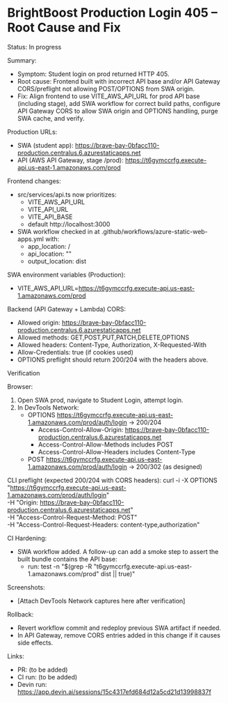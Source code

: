 # BrightBoost Production Login 405 – Root Cause and Fix

Status: In progress

Summary:
- Symptom: Student login on prod returned HTTP 405.
- Root cause: Frontend built with incorrect API base and/or API Gateway CORS/preflight not allowing POST/OPTIONS from SWA origin.
- Fix: Align frontend to use VITE_AWS_API_URL for prod API base (including stage), add SWA workflow for correct build paths, configure API Gateway CORS to allow SWA origin and OPTIONS handling, purge SWA cache, and verify.

Production URLs:
- SWA (student app): https://brave-bay-0bfacc110-production.centralus.6.azurestaticapps.net
- API (AWS API Gateway, stage /prod): https://t6gymccrfg.execute-api.us-east-1.amazonaws.com/prod

Frontend changes:
- src/services/api.ts now prioritizes:
  - VITE_AWS_API_URL
  - VITE_API_URL
  - VITE_API_BASE
  - default http://localhost:3000
- SWA workflow checked in at .github/workflows/azure-static-web-apps.yml with:
  - app_location: /
  - api_location: ""
  - output_location: dist

SWA environment variables (Production):
- VITE_AWS_API_URL=https://t6gymccrfg.execute-api.us-east-1.amazonaws.com/prod

Backend (API Gateway + Lambda) CORS:
- Allowed origin: https://brave-bay-0bfacc110-production.centralus.6.azurestaticapps.net
- Allowed methods: GET,POST,PUT,PATCH,DELETE,OPTIONS
- Allowed headers: Content-Type, Authorization, X-Requested-With
- Allow-Credentials: true (if cookies used)
- OPTIONS preflight should return 200/204 with the headers above.

Verification

Browser:
1) Open SWA prod, navigate to Student Login, attempt login.
2) In DevTools Network:
   - OPTIONS https://t6gymccrfg.execute-api.us-east-1.amazonaws.com/prod/auth/login → 200/204
     - Access-Control-Allow-Origin: https://brave-bay-0bfacc110-production.centralus.6.azurestaticapps.net
     - Access-Control-Allow-Methods includes POST
     - Access-Control-Allow-Headers includes Content-Type
   - POST https://t6gymccrfg.execute-api.us-east-1.amazonaws.com/prod/auth/login → 200/302 (as designed)

CLI preflight (expected 200/204 with CORS headers):
curl -i -X OPTIONS "https://t6gymccrfg.execute-api.us-east-1.amazonaws.com/prod/auth/login" \
  -H "Origin: https://brave-bay-0bfacc110-production.centralus.6.azurestaticapps.net" \
  -H "Access-Control-Request-Method: POST" \
  -H "Access-Control-Request-Headers: content-type,authorization"

CI Hardening:
- SWA workflow added. A follow-up can add a smoke step to assert the built bundle contains the API base:
  - run: test -n "$(grep -R \"t6gymccrfg.execute-api.us-east-1.amazonaws.com/prod\" dist || true)"

Screenshots:
- [Attach DevTools Network captures here after verification]

Rollback:
- Revert workflow commit and redeploy previous SWA artifact if needed.
- In API Gateway, remove CORS entries added in this change if it causes side effects.

Links:
- PR: (to be added)
- CI run: (to be added)
- Devin run: https://app.devin.ai/sessions/15c4317efd684d12a5cd21d13998837f
